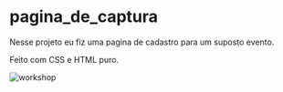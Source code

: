 # pagina_de_captura
 
Nesse projeto eu fiz uma pagina de cadastro para um suposto evento.

Feito com CSS e HTML puro.

![workshop](https://user-images.githubusercontent.com/96792189/163406984-f08b6098-9d01-4d76-b8b5-7040b3d75316.PNG)


